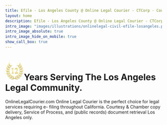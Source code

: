 ```yaml
---
title: Efile - Los Angeles County @ Online Legal Courier - CTCorp - Courtesy Copies
layout: home
description: Efile - Los Angeles County @ Online Legal Courier - CTCorp - Courtesy Copies.
intro_image: "images/illustrations/onlinelegal-civil-efile-losangeles.png"
intro_image_absolute: true
intro_image_hide_on_mobile: true
show_call_box: true
---
```


# <a href="https://lacourtesycopies.com/" target="_blank"><img src="/images/12YearsOLC.jpg" alt="Taking Legal Courier Order Higher" style="height: 60px !important;width: 60px !important;" ></a>Years Serving The Los Angeles Legal Community.

OnlineLegalCourier.com Online Legal Courier is the perfect choice for legal services requiring e- filing throughout California. Courtesy & Chamber copy delivery, Service of Process, and (public records) document retrieval Los Angeles only.
